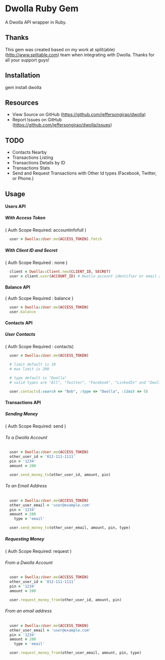 # Dwolla Ruby Gem

A Dwolla API wrapper in Ruby.

## Thanks

This gem was created based on my work at split(able) (http://www.splitable.com) team when integrating with Dwolla. 
Thanks for all your support guys!

## Installation

gem install dwolla

## Resources

* View Source on GitHub (https://github.com/jeffersongirao/dwolla)
* Report Issues on GitHub (https://github.com/jeffersongirao/dwolla/issues)

## TODO

* Contacts Nearby
* Transactions Listing
* Transactions Details by ID
* Transactions Stats
* Send and Request Transactions with Other Id types (Facebook, Twitter, or Phone.)

## Usage

#### Users API

##### With Access Token 

( Auth Scope Required: accountinfofull )

```ruby
  user = Dwolla::User.me(ACCESS_TOKEN).fetch
```

##### With Client ID and Secret 

( Auth Scope Required : none )

```ruby
  client = Dwolla::Client.new(CLIENT_ID, SECRET)
  user = client.user(ACCOUNT_ID) # Dwolla account identifier or email address of the Dwolla account.
```

#### Balance API 

( Auth Scope Required : balance )

```ruby
  user = Dwolla::User.me(ACCESS_TOKEN)
  user.balance
```

#### Contacts API

##### User Contacts 

( Auth Scope Required : contacts)

```ruby
  user = Dwolla::User.me(ACCESS_TOKEN)

  # limit default is 10
  # max limit is 200

  # type default is "Dwolla"
  # valid types are "All", "Twitter", "Facebook", "LinkedIn" and "Dwolla"

  user.contacts(:search => "Bob", :type => "Dwolla", :limit => 5)
```

#### Transactions API

##### Sending Money 

( Auth Scope Required: send )

###### To a Dwolla Account

```ruby
  user = Dwolla::User.me(ACCESS_TOKEN)
  other_user_id = '812-111-1111'
  pin = '1234'
  amount = 200

  user.send_money_to(other_user_id, amount, pin)
```

###### To an Email Address

```ruby
  user = Dwolla::User.me(ACCESS_TOKEN)
  other_user_email = 'user@example.com'
  pin = '1234'
  amount = 200
	type = 'email'

  user.send_money_to(other_user_email, amount, pin, type)
```

##### Requesting Money 

( Auth Scope Required: request )

###### From a Dwolla Account

```ruby
  user = Dwolla::User.me(ACCESS_TOKEN)
  other_user_id = '812-111-1111'
  pin = '1234'
  amount = 200

  user.request_money_from(other_user_id, amount, pin)
```

###### From an email address

```ruby
  user = Dwolla::User.me(ACCESS_TOKEN)
  other_user_email = 'user@example.com'
  pin = '1234'
  amount = 200
	type = 'email'

  user.request_money_from(other_user_email, amount, pin, type)
```
